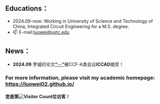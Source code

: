 ## Educations：
 - 2024.09-now: Working in University of Science and Technology of China, Integrated Circuit Engineering for a  M.S. degree.
 - 📫 E-mail:luowei@ustc.edu
 ## News：
 - **2024.09** 罗威的论文[**“···”**](https://luowei02.github.io/)被CCF-A类会议**ICCAD**接受！ 
 
### For more information, please visit my academic homepage: https://luowei02.github.io/
#### 您是第![Visitor Count](https://profile-counter.glitch.me/luowei02/count.svg)位访客！
<!---
luowei02/luowei02 is a ✨ special ✨ repository because its `README.md` (this file) appears on your GitHub profile.
You can click the Preview link to take a look at your changes.
--->
